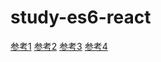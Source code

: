 # study-es6-react

[参考1](http://wwsun.github.io/posts/react-with-es6-part-1.html)
[参考2](http://wwsun.github.io/posts/react-with-es6-part-2.html)
[参考3](http://wwsun.github.io/posts/react-with-es6-part-3.html)
[参考4](http://wwsun.github.io/posts/react-with-es6-part-4.html)
